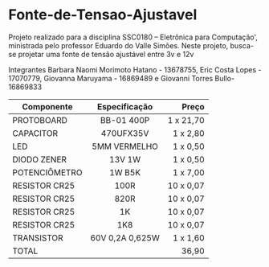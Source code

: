 # Fonte-de-Tensao-Ajustavel
Projeto realizado para a disciplina SSC0180 – Eletrônica para Computação', ministrada pelo professor Eduardo do Valle Simões. Neste projeto, busca-se projetar uma fonte de tensão ajustável entre 3v e 12v


Integrantes Barbara Naomi Morimoto Hatano - 13678755, Eric Costa Lopes - 17070779, Giovanna Maruyama - 16869489 e Giovanni Torres Bullo- 16869833

| Componente      |     Especificação       | Preço
| -------------   |:-------------:          | -----:|
|PROTOBOARD        |BB-01 400P            | 1 x 21,70
|CAPACITOR       | 470UFX35V            | 1 x 2,80 |
| LED        | 5MM VERMELHO            |  1 x 0,50 |
| DIODO ZENER   | 13V 1W            |  1 x 0,50|
| POTENCIÔMETRO        |  1W B5K                | 1 x 7,00 |
| RESISTOR CR25  | 100R               | 10 x 0,07 |
| RESISTOR CR25| 820R                |  10 x 0,07 |
| RESISTOR CR25  |  1K               |  10 x 0,07 |
| RESISTOR CR25  | 1K8                | 10 x 0,07 |
| TRANSISTOR  |60V 0,2A 0,625W      | 1 x 1,60 |
| TOTAL  |             |   36,90 |

